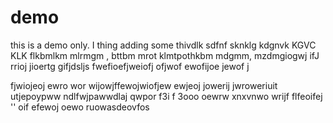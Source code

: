 # demo
this is a demo only.
I thing adding some
thivdlk sdfnf sknklg kdgnvk KGVC KLK flkbmlkm mlrmgm , bttbm mrot klmtpothkbm mdgmm, mzdmgiogwj ifJ  rrioj  jioertg gifjdsljs
fwefioefjweiofj ofjwof
 ewofijoe jewof j

  fjwiojeoj 
  ewro wor wijowjffewojwiofjew  ewjeoj jowerij  jwroweriuit utjepoypww ndlfwjpawwdlaj qwpor f3i  f 3ooo oewrw xnxvnwo wrijf
  flfeoifej '' oif
  efewoj 
   oewo ruowasdeovfos
   
